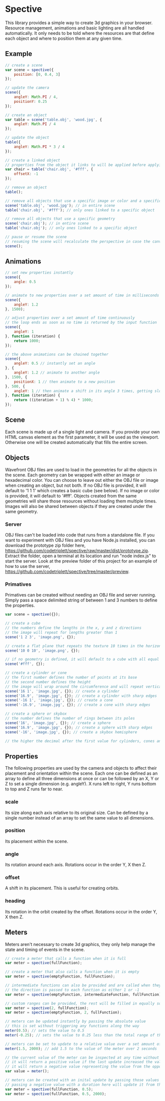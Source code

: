 # Spective
This library provides a simple way to create 3d graphics in your browser. Resource management, animations and basic lighting are all handled automatically. It only needs to be told where the resources are that define each object and where to position them at any given time.

## Example
```js
// create a scene
var scene = spective({
	position: [0, 0.4, 3]
});

// update the camera
scene({
	angleY: Math.PI / 4,
	positionY: 0.25
});

// create an object
var table = scene('table.obj', 'wood.jpg', {
	angleY: Math.PI / 4
});

// update the object
table({
	angleY: Math.PI * 3 / 4
});

// create a linked object
// properties from the object it links to will be applied before applying its own
var chair = table('chair.obj', '#fff', {
	offsetX: -1
});

// remove an object
table();

// remove all objects that use a specific image or color and a specific geometry
scene('table.obj', 'wood.jpg'); // in entire scene
table('chair.obj', '#fff'); // only ones linked to a specific object

// remove all objects that use a specific geometry
scene('chair.obj'); // in entire scene
table('chair.obj'); // only ones linked to a specific object

// pause or resume the scene
// resuming the scene will recalculate the perspective in case the canvas has been resized
scene();
```

## Animations
```js
// set new properties instantly
scene({
	angle: 0.5
});

// animate to new properties over a set amount of time in milliseconds
scene({
	angleY: 1.2
}, 1500);

// adjust properties over a set amount of time continuously
// the loop ends as soon as no time is returned by the input function
scene({
	angleY: 1
}, function (iteration) {
	return 1000;
});

// the above animations can be chained together
scene({
	angleY: 0.5 // instantly set an angle
}, {
	angleY: 1.2 // animate to another angle
}, 1500, {
	positionX: 1 // then animate to a new position
}, 500, {
	angleY: 1 // then animate a shift in its angle 3 times, getting slower each time
}, function (iteration) {
	return ((iteration + 1) % 4) * 1000;	
});
```

## Scene
Each scene is made up of a single light and camera. If you provide your own HTML canvas element as the first parameter, it will be used as the viewport. Otherwise one will be created automatically that fills the entire screen.

## Objects
Wavefront OBJ files are used to load in the geometries for all the objects in the scene. Each geometry can be wrapped with either an image or hexadecimal color. You can choose to leave out either the OBJ file or image when creating an object, but not both. If no OBJ file is provided, it will default to '1 1 1' which creates a basic cube (see below). If no image or color is provided, it will default to '#fff'. Objects created from the same geometries will share those resources without loading them multiple times. Images will also be shared between objects if they are created under the same geometry.

### Server
OBJ files can't be loaded into code that runs from a standalone file. If you want to experiment with OBJ files and you have Node.js installed, you can download the prototype zip folder here, https://github.com/codetriplett/spective/raw/master/dist/prototype.zip. Extract the folder, open a terminal at its location and run "node index.js" to start the server. Look at the preview folder of this project for an example of how to use the server, https://github.com/codetriplett/spective/tree/master/preview.

### Primatives
Primatives can be created without needing an OBJ file and server running. Simply pass a space delimited string of between 1 and 3 numbers to define the properties.
```js
var scene = spective({});

// create a cube
// the numbers define the lengths in the x, y and z directions
// the image will repeat for lengths greater than 1
scene('1 2 3', 'image.png', {});

// create a flat plane that repeats the texture 10 times in the horizontal directions
scene('10 0 10', 'image.png', {});

// if no geometry is defined, it will default to a cube with all equal lengths ('1 1 1')
scene('#fff', {});

// create a cylinder or cone
// the first number defines the number of points at its base
// the second number defines the height
// the image will wrap around the circumference and will repeat vertically if the height is greater than 1
scene('16 1', 'image.jpg', {}); // create a cylinder
scene('16.9', 'image.jpg', {}); // create a cylinder with sharp edges
scene('-16 1', 'image.jpg', {}); // create a cone
scene('-16.9', 'image.jpg', {}); // create a cone with sharp edges

// create a sphere or skybox
// the number defines the number of rings between its poles
scene('16', 'image.jpg', {}); // create a sphere
scnee('16.9', 'image.jpg', {}); // create a sphere with sharp edges
scene('-16', 'image.jpg', {}); // create a skybox hemisphere

// the higher the decimal after the first value for cylinders, cones and spheres, the sharper the edges will be
```

## Properties
The following properties are used by the camera and objects to affect their placement and orientation within the scene. Each one can be defined as an array to define all three dimensions at once or can be followed by an X, Y or Z to set a single dimension (e.g. angleY). X runs left to right, Y runs bottom to top and Z runs far to near.

### scale
Its size along each axis relative to its original size. Can be defined by a single number instead of an array to set the same value to all dimensions.

### position
Its placement within the scene.

### angle
Its rotation around each axis. Rotations occur in the order Y, X then Z.

### offset
A shift in its placement. This is useful for creating orbits.

### heading
Its rotation in the orbit created by the offset. Rotations occur in the order Y, X then Z.

## Meters
Meters aren't necessary to create 3d graphics, they only help manage the state and timing of events in the scene.

```js
// create a meter that calls a function when it is full
var meter = spective(fullFunction);

// create a meter that also calls a function when it is empty
var meter = spective(emptyFunction, fullFunction);

// intermediate functions can also be provided and are called when they are passed in either direction
// the direction is passed to each function as either 1 or -1
var meter = spective(emptyFunction, intermediateFunction, fullFunction);

// custom ranges can be provided, the rest will be filled in equally so the total range reaches the next whole number
var meter = spective(2, fullFunction);
var meter = spective(emptyFunction, 2, fullFunction);

// meters can be updated instantly by passing the absolute value
// this is set without triggering any functions along the way
meter(0.5); // sets the value to 0.5
meter(-0.25); // sets the value to 0.25 less than the total range of the meter

// meters can be set to update to a relative value over a set amount of time
meter(1.5, 2000); // add 1.5 to the value of the meter over 2 seconds

// the current value of the meter can be inspected at any time without affecting any ongoing updates
// it will return a positive value if the last update increased the value
// it will return a negative value representing the value from the opposite end if the last update decreased the value
var value = meter();

// meters can be created with an inital update by passing those values after the ranges and actions
// passing a negative value with a duration here will update it from the opposite end instead of from where it currently is like it normally would
var meter = spective(fullFunction, 0.5);
var meter = spective(fullFunction, 0.5, 2000);
```

